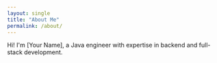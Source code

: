 ```yaml
---
layout: single
title: "About Me"
permalink: /about/
---
```

Hi! I'm [Your Name], a Java engineer with expertise in backend and full-stack development.
